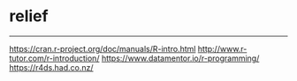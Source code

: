# relief
----
https://cran.r-project.org/doc/manuals/R-intro.html
http://www.r-tutor.com/r-introduction/
https://www.datamentor.io/r-programming/
https://r4ds.had.co.nz/

